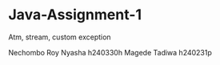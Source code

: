 # Java-Assignment-1
Atm, stream, custom exception

Nechombo Roy Nyasha h240330h
Magede Tadiwa h240231p
